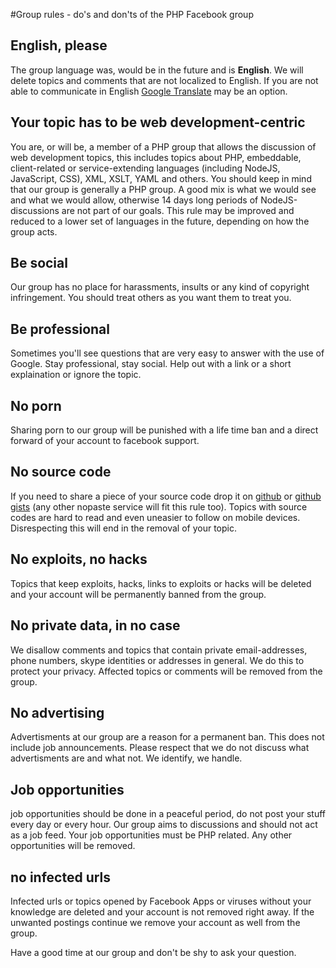 #Group rules - do's and don'ts of the PHP Facebook group

## English, please

The group language was, would be in the future and is <strong>English</strong>. We will delete topics and comments that are not localized to English. If you are not able to communicate in English <a href="http://translate.google.com">Google Translate</a> may be an option.

## Your topic has to be web development-centric

You are, or will be, a member of a PHP group that allows the discussion of web development topics,
this includes topics about PHP, embeddable, client-related or service-extending languages (including NodeJS, JavaScript, CSS), XML, XSLT, YAML and others. You should keep in mind that our group is generally a PHP group. A good mix is what we would see and what we would allow, otherwise 14 days long periods of NodeJS-discussions are not part of our goals. This rule may be improved and reduced to a lower set of languages in the future, depending on how the group acts.

## Be social

Our group has no place for harassments, insults or any kind of copyright infringement. You should treat others as you want them to treat you.

## Be professional

Sometimes you'll see questions that are very easy to answer with the use of Google.
Stay professional, stay social. Help out with a link or a short explaination or ignore the topic.

## No porn

Sharing porn to our group will be punished with a life time ban and a direct forward of your
account to facebook support.

## No source code

If you need to share a piece of your source code drop it on <a href="http://github.com">github</a> or <a href="http://gist.github.com">github gists</a> (any other nopaste service will fit this rule too). Topics with source codes are hard to read and even uneasier to follow on mobile devices. Disrespecting this will end in the removal of your topic.

## No exploits, no hacks

Topics that keep exploits, hacks, links to exploits or hacks will be deleted and your account will be permanently banned from the group.

## No private data, in no case

We disallow comments and topics that contain private email-addresses, phone numbers, skype identities or addresses in general.
We do this to protect your privacy. Affected topics or comments will be removed from the group.

## No advertising

Advertisments at our group are a reason for a permanent ban. This does not include job announcements. Please respect that we do not discuss what advertisments are and what not. We identify, we handle.

## Job opportunities

job opportunities should be done in a peaceful period, do not post your stuff every day or every hour. Our group aims to discussions and should not act as a job feed. Your job opportunities must be PHP related. Any other opportunities will be removed.

## no infected urls

Infected urls or topics opened by Facebook Apps or viruses without your knowledge are deleted and your account is not removed right away. If the unwanted postings continue we remove your account as well from the group.

Have a good time at our group and don't be shy to ask your question.
